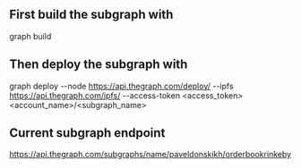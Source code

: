 
## First build the subgraph with
graph build

## Then deploy the subgraph with
graph deploy --node https://api.thegraph.com/deploy/ --ipfs https://api.thegraph.com/ipfs/ --access-token <access_token> <account_name>/<subgraph_name>

## Current subgraph endpoint
https://api.thegraph.com/subgraphs/name/paveldonskikh/orderbookrinkeby